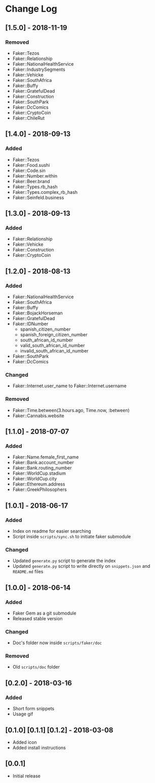 # Change Log
<!--
All notable changes to the "faker-snippets" extension will be documented in this file.

Check [Keep a Changelog](http://keepachangelog.com/) for recommendations on how to structure this file.
-->
<!--
## [Unreleased]
-
-->
## [1.5.0] - 2018-11-19
### Removed
- Faker::Tezos
- Faker::Relationship
- Faker::NationalHealthService
- Faker::IndustrySegments
- Faker::Vehicke
- Faker::SouthAfrica
- Faker::Buffy
- Faker::GratefulDead
- Faker::Construction
- Faker::SouthPark
- Faker::DcComics
- Faker::CryptoCoin
- Faker::ChileRut

## [1.4.0] - 2018-09-13
### Added
- Faker::Tezos
- Faker::Food.sushi
- Faker::Code.sin
- Faker::Number.within
- Faker::Beer.brand
- Faker::Types.rb_hash
- Faker::Types.complex_rb_hash
- Faker::Seinfeld.business

## [1.3.0] - 2018-09-13
### Added
- Faker::Relationship
- Faker::Vehicke
- Faker::Construction
- Faker::CryptoCoin

## [1.2.0] - 2018-08-13
### Added
- Faker::NationalHealthService
- Faker::SouthAfrica
- Faker::Buffy
- Faker::BojackHorseman
- Faker::GratefulDead
- Faker::IDNumber
    - spanish_citizen_number
    - spanish_foreign_citizen_number
    - south_african_id_number
    - valid_south_african_id_number
    - invalid_south_african_id_number
- Faker::SouthPark
- Faker::DcComics

### Changed
- Faker::Internet.user_name to Faker::Internet.username

### Removed
- Faker::Time.between(3.hours.ago, Time.now, :between)
- Faker::Cannabis.website

## [1.1.0] - 2018-07-07
### Added
- Faker::Name.female_first_name
- Faker::Bank.account_number
- Faker::Bank.routing_number
- Faker::WorldCup.stadium
- Faker::WorldCup.city
- Faker::Ethereum.address
- Faker::GreekPhilosophers

## [1.0.1] - 2018-06-17
### Added
- Index on readme for easier searching
- Script inside `scripts/sync.sh` to initiate faker submodule

### Changed
- Updated `generate.py` script to generate the index
- Updated `generate.py` script to write directly on `snippets.json` and `README.md` files

## [1.0.0] - 2018-06-14
### Added
- Faker Gem as a git submodule
- Released stable version

### Changed
- Doc's folder now inside `scripts/faker/doc`

### Removed
- Old `scripts/doc` folder

## [0.2.0] - 2018-03-16
### Added
- Short form snippets
- Usage gif

## [0.1.0] [0.1.1] [0.1.2] - 2018-03-08
- Added icon
- Added install instructions

## [0.0.1]
- Initial release
